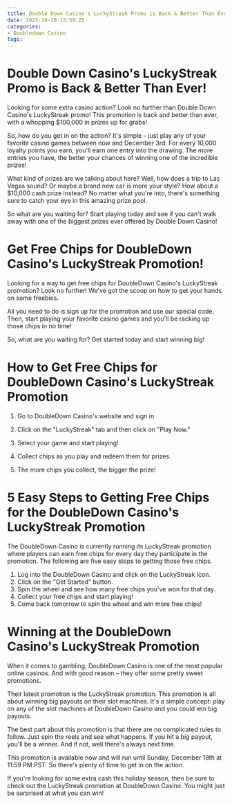 ```yaml
---
title: Double Down Casino's LuckyStreak Promo is Back & Better Than Ever!
date: 2022-10-10 13:59:25
categories:
- Doubledown Casino
tags:
---
```



#  Double Down Casino's LuckyStreak Promo is Back & Better Than Ever!

Looking for some extra casino action? Look no further than Double Down Casino's LuckyStreak promo! This promotion is back and better than ever, with a whopping $100,000 in prizes up for grabs!

So, how do you get in on the action? It's simple – just play any of your favorite casino games between now and December 3rd. For every 10,000 loyalty points you earn, you'll earn one entry into the drawing. The more entries you have, the better your chances of winning one of the incredible prizes!

What kind of prizes are we talking about here? Well, how does a trip to Las Vegas sound? Or maybe a brand new car is more your style? How about a $10,000 cash prize instead? No matter what you're into, there's something sure to catch your eye in this amazing prize pool.

So what are you waiting for? Start playing today and see if you can't walk away with one of the biggest prizes ever offered by Double Down Casino!

#  Get Free Chips for DoubleDown Casino's LuckyStreak Promotion!

Looking for a way to get free chips for DoubleDown Casino's LuckyStreak promotion? Look no further! We've got the scoop on how to get your hands on some freebies.

All you need to do is sign up for the promotion and use our special code. Then, start playing your favorite casino games and you'll be racking up those chips in no time!

So, what are you waiting for? Get started today and start winning big!

#  How to Get Free Chips for DoubleDown Casino's LuckyStreak Promotion

1. Go to DoubleDown Casino's website and sign in.

2. Click on the "LuckyStreak" tab and then click on "Play Now."

3. Select your game and start playing!

4. Collect chips as you play and redeem them for prizes.

5. The more chips you collect, the bigger the prize!

#  5 Easy Steps to Getting Free Chips for the DoubleDown Casino's LuckyStreak Promotion

The DoubleDown Casino is currently running its LuckyStreak promotion where players can earn free chips for every day they participate in the promotion. The following are five easy steps to getting those free chips.

1. Log into the DoubleDown Casino and click on the LuckyStreak icon.
2. Click on the "Get Started" button.
3. Spin the wheel and see how many free chips you've won for that day.
4. Collect your free chips and start playing!
5. Come back tomorrow to spin the wheel and win more free chips!

#  Winning at the DoubleDown Casino's LuckyStreak Promotion

When it comes to gambling, DoubleDown Casino is one of the most popular online casinos. And with good reason – they offer some pretty sweet promotions.

Their latest promotion is the LuckyStreak promotion. This promotion is all about winning big payouts on their slot machines. It's a simple concept: play on any of the slot machines at DoubleDown Casino and you could win big payouts.

The best part about this promotion is that there are no complicated rules to follow. Just spin the reels and see what happens. If you hit a big payout, you'll be a winner. And if not, well there's always next time.

This promotion is available now and will run until Sunday, December 18th at 11:59 PM PST. So there's plenty of time to get in on the action.

If you're looking for some extra cash this holiday season, then be sure to check out the LuckyStreak promotion at DoubleDown Casino. You might just be surprised at what you can win!